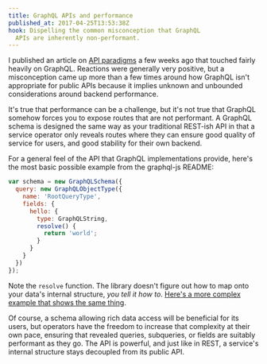 ```yaml
---
title: GraphQL APIs and performance
published_at: 2017-04-25T13:53:38Z
hook: Dispelling the common misconception that GraphQL
  APIs are inherently non-performant.
---
```


I published an article on [API paradigms](/api-paradigms) a
few weeks ago that touched fairly heavily on GraphQL.
Reactions were generally very positive, but a misconception
came up more than a few times around how GraphQL isn't
appropriate for public APIs because it implies unknown and
unbounded considerations around backend performance.

It's true that performance can be a challenge, but it's
not true that GraphQL somehow forces you to expose routes
that are not performant. A GraphQL schema is designed the
same way as your traditional REST-ish API in that a service
operator only reveals routes where they can ensure good
quality of service for users, and good stability for their
own backend.

For a general feel of the API that GraphQL implementations
provide, here's the most basic possible example from the
graphql-js README:

``` js
var schema = new GraphQLSchema({
  query: new GraphQLObjectType({
    name: 'RootQueryType',
    fields: {
      hello: {
        type: GraphQLString,
        resolve() {
          return 'world';
        }
      }
    }
  })
});
```

Note the `resolve` function. The library doesn't figure out
how to map onto your data's internal structure, _you tell
it how to_. [Here's a more complex example that shows the
same thing][star-wars].

Of course, a schema allowing rich data access will be
beneficial for its users, but operators have the freedom to
increase that complexity at their own pace, ensuring that
revealed queries, subqueries, or fields are suitably
performant as they go. The API is powerful, and just like
in REST, a service's internal structure stays decoupled
from its public API.

[star-wars]: https://github.com/graphql/graphql-js/blob/c87fbd787c2b04c478f9535225d56cfea5a710cc/src/__tests__/starWarsSchema.js#L258-L293
